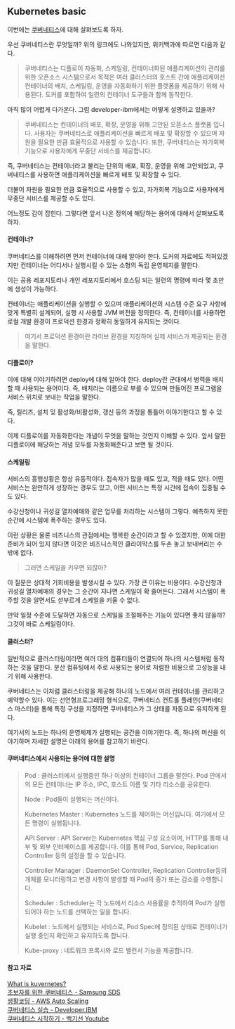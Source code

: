 ## Kubernetes basic  

이번에는 [쿠버네티스](https://ko.wikipedia.org/wiki/%EC%BF%A0%EB%B2%84%EB%84%A4%ED%8B%B0%EC%8A%A4)에 대해 살펴보도록 하자.  

우선 쿠버네티스란 무엇일까? 위의 링크에도 나와있지만, 위키백과에 따르면 다음과 같다.  

> 쿠버네티스는 디플로이 자동화, 스케일링, 컨테이너화된 애플리케이션의 관리를 위한 오픈소스 시스템으로서 목적은 여러 클러스터의 호스트 간에 애플리케이션 컨테이너의 배치, 스케일링, 운영을 자동화하기 위한 플랫폼을 제공하기 위해 사용된다. 도커를 포함하여 일련의 컨테이너 도구들과 함께 동작한다.  

아직 많이 어렵게 다가온다. 그럼 developer-ibm에서는 어떻게 설명하고 있을까?  

> 쿠버네티스는 컨테이너의 배포, 확장, 운영을 위해 고안된 오픈소스 플랫폼 입니다. 사용자는 쿠버네티스로 애플리케이션을 빠르게 배포 및 확장할 수 있으며 자원을 필요한 만큼 효율적으로 사용할 수 있습니다. 또한, 쿠버네티스는 자가회복 기능으로 사용자에게 무중단 서비스를 제공합니다.

즉, 쿠버네티스는 컨테이너라고 불리는 단위의 배포, 확장, 운영을 위해 고안되었고, 쿠버네티스를 사용하면 애플리케이션을 빠르게 배포 및 확장할 수 있다.  

더불어 자원을 필요한 만큼 효율적으로 사용할 수 있고, 자가회복 기능으로 사용자에게 무중단 서비스를 제공할 수도 있다.  

어느정도 감이 잡힌다. 그렇다면 앞서 나온 정의에 해당하는 용어에 대해서 살펴보도록 하자.  

#### 컨테이너?  

쿠버네티스를 이해하려면 먼저 컨테이너에 대해 알아야 한다. 도커의 자료에도 적혀있겠지만 컨테이너는 어디서나 실행시킬 수 있는 소형의 독립 운영체지를 말한다.  

이는 공용 레포지토리나 개인 레포지토리에서 호스팅 되는 일련의 명령에 따라 몇 초만에 생성이 가능하다.  

컨테이너는 애플리케이션을 실행할 수 있으며 애플리케이션의 시스템 수준 요구 사항에 맞게 특별히 설계되어, 실행 시 사용할 JVM 버전을 정의한다. 즉, 컨테이너를 사용하면 로컬 개발 환경이 프로덕션 한경과 정확히 동일하게 유지되는 것이다.  

> 여기서 프로덕션 환경이란 라이브 환경을 지칭하며 실제 서비스가 제공되는 환경을 말한다.  

#### 디플로이?  

이에 대해 이야기하려면 deploy에 대해 알아야 한다. deploy란 군대에서 병력을 배치할 때 사용되는 용어이다. 즉, 배치라는 이름으로 부를 수 있으며 만들어진 프로그램을 서비스 위치로 보내는 작업을 말한다.  

즉, 릴리즈, 설치 및 활성화/비활성화, 갱신 등의 과정을 통틀어 이야기한다고 할 수 있다.  

이제 디플로이를 자동화한다는 개념이 무엇을 말하는 것인지 이해할 수 있다. 앞서 말한 디플로이에 해당하는 개념 모두를 자동화해준다고 보면 될 것이다.  

#### 스케일링  

서비스의 흥행상황은 항상 유동적이다. 접속자가 많을 때도 있고, 적을 때도 있다. 어떤 서비스는 완만하게 성장하는 경우도 있고, 어떤 서비스는 특정 시간에 접속이 집중될 수도 있다.  

수강신청이나 귀성길 열차예매와 같은 업무를 처리하는 시스템이 그렇다. 예측하지 못한 순간에 시스템에 폭주하는 경우도 있다.  

이런 상황은 물론 비즈니스의 관점에서는 행복한 순간이라고 할 수 있겠지만, 이에 대한 준비가 되어 있지 않다면 이것은 비즈니스적인 클라이막스를 두손 놓고 보내버리는 수 밖에 없다.  

> 그러면 스케일을 키우면 되잖아?  

이 질문은 상대적 기회비용을 발생시킬 수 있다. 가장 큰 이유는 비용이다. 수강신청과 귀성길 열차예매의 경우는 그 순간이 지나면 스케일이 확 줄어든다. 그래서 시스템이 폭주할 것을 알면서도 섣부르게 스케일을 키울 수 없다.  

만약 일정 수준에 도달하면 자동으로 스케일을 조절해주는 기능이 있다면 좋지 않을까? 그것이 바로 스케일링이다.  

#### 클러스터?  

일반적으로 클러스터링이라면 여러 대의 컴퓨터들이 연결되어 하나의 시스템처럼 동작하는 것을 말한다. 분산 컴퓨팅에서 주로 사용되는 용어로 저렴한 비용으로 고성능을 내기 위해 사용한다.  

쿠버네티스는 이처럼 클러스터링을 제공해 하나의 노드에서 여러 컨테이너를 관리하고 예약할수 있다. 이는 선언형프로그래밍 형식으로, 쿠버네티스 컨트롤 플레인(쿠버네티스 마스터)을 통해 특정 구성을 지정하면 쿠버네티스가 그 상태를 자동으로 유지하게 된다.  

여기서의 노드는 하나의 운영체제가 실행되는 공간을 이야기한다. 즉, 하나의 머신을 이야기하며 자세한 설명은 아래의 용어를 참고하기 바란다.  

#### 쿠버네티스에서 사용되는 용어에 대한 설명  

> Pod : 클러스터에서 실행중인 하나 이상의 컨테이너 그룹을 말한다. Pod 안에서의 모든 컨테이너는 IP 주소, IPC, 호스트 이름 및 기타 리소스를 공유한다.  
>
> Node : Pod들이 실행되는 머신이다.   
>
> Kubernetes Master : Kubernetes 노드를 제어하는 머신입니다. 여기에서 모든 명령이 실행됩니다.  
>
> API Server : API Server는 Kubernetes 핵심 구성 요소이며, HTTP를 통해 내부 및 외부 인터페이스를 제공합니다. 이를 통해 Pod, Service, Replication Controller 등의 설정을 할 수 있습니다.  
>
> Controller Manager : DaemonSet Controller, Replication Controller등의 개체를 모니터링하고 변경 사항이 발생할 때 Pod의 증가 또는 감소를 수행합니다.  
>
> Scheduler : Scheduler는 각 노드에서 리소스 사용률을 추적하여 Pod가 실행되어야 하는 노드를 선택하는 일을 합니다.  
>
> Kubelet : 노드에서 실행되는 서비스로, Pod Spec에 정의된 상태로 컨테이너가 실행 중인지 확인하고 유지하도록 합니다.  
>
> Kube-proxy : 네트워크 프록시와 로드 밸런서 기능을 제공합니다.  


#### 참고 자료

[What is kuvernetes?](https://kubernetes.io/docs/concepts/overview/what-is-kubernetes/)  
[초보자를 위한 쿠버네티스 - Samsung SDS](https://www.samsungsds.com/global/ko/support/insights/Kubernetes_inform_kr.html)  
[생활코딩 - AWS Auto Scaling](https://opentutorials.org/course/608/3010)  
[쿠버네티스 실습 - Developer.IBM](https://developer.ibm.com/kr/cloud/2018/01/25/%EC%BF%A0%EB%B2%84%EB%84%A4%ED%8B%B0%EC%8A%A4-%EC%8B%A4%EC%8A%B5/)  
[쿠버네티스 시작하기 - 백기선 Youtube](https://www.youtube.com/watch?v=IFc1mG48j0s)  

